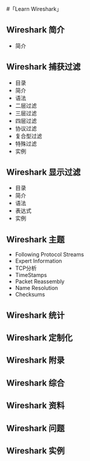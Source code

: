 #「Learn Wireshark」
## Wireshark 简介
- 简介
## Wireshark 捕获过滤
- 目录
- 简介
- 语法
- 二层过滤
- 三层过滤
- 四层过滤
- 协议过滤
- 复合型过滤
- 特殊过滤
- 实例
## Wireshark 显示过滤
- 目录
- 简介
- 语法
- 表达式
- 实例
## Wireshark 主题
- Following Protocol Streams
- Expert Information
- TCP分析
- TimeStamps
- Packet Reassembly
- Name Resolution
- Checksums
## Wireshark 统计
## Wireshark 定制化
## Wireshark 附录
## Wireshark 综合
## Wireshark 资料
## Wireshark 问题
## Wireshark 实例
